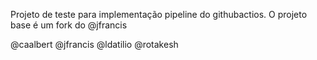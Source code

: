 Projeto de teste para implementação pipeline do githubactios. O projeto base é um fork do @jfrancis

@caalbert
@jfrancis
@ldatilio
@rotakesh
